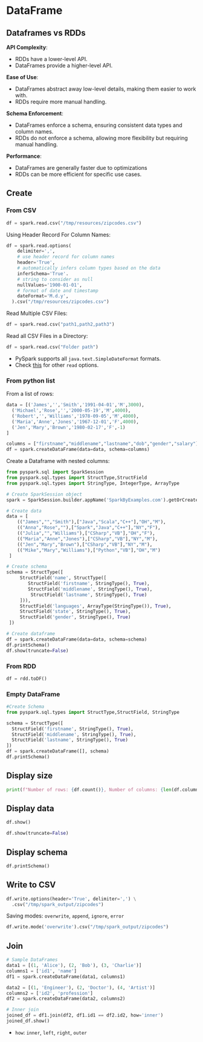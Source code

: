 # DataFrame

## Dataframes vs RDDs

**API Complexity**:
- RDDs have a lower-level API.
- DataFrames provide a higher-level API.

**Ease of Use**:
- DataFrames abstract away low-level details, making them easier to work with.
- RDDs require more manual handling.

**Schema Enforcement**:
- DataFrames enforce a schema, ensuring consistent data types and column names.
- RDDs do not enforce a schema, allowing more flexibility but requiring manual handling.

**Performance**:
- DataFrames are generally faster due to optimizations
- RDDs can be more efficient for specific use cases.


## Create

### From CSV
```py
df = spark.read.csv("/tmp/resources/zipcodes.csv")
```

Using Header Record For Column Names:
```py
df = spark.read.options(
    delimiter=',', 
    # use header record for column names
    header='True',
    # automatically infers column types based on the data
    inferSchema='True'.
    # string to consider as null
    nullValues='1900-01-01',
    # format of date and timestamp
    dateFormat='M.d.y',
  ).csv("/tmp/resources/zipcodes.csv")
```

Read Multiple CSV Files:
```py
df = spark.read.csv("path1,path2,path3")
```

Read all CSV Files in a Directory:
```py
df = spark.read.csv("Folder path")
```

- PySpark supports all `java.text.SimpleDateFormat` formats.
- Check [this](https://docs.databricks.com/data/data-sources/read-csv.html) for other `read` options.


### From python list

From a list of rows:
```py
data = [('James','','Smith','1991-04-01','M',3000),
  ('Michael','Rose','','2000-05-19','M',4000),
  ('Robert','','Williams','1978-09-05','M',4000),
  ('Maria','Anne','Jones','1967-12-01','F',4000),
  ('Jen','Mary','Brown','1980-02-17','F',-1)
]

columns = ["firstname","middlename","lastname","dob","gender","salary"]
df = spark.createDataFrame(data=data, schema=columns)
```

Create a Dataframe with nested columns: 
```py
from pyspark.sql import SparkSession
from pyspark.sql.types import StructType,StructField 
from pyspark.sql.types import StringType, IntegerType, ArrayType

# Create SparkSession object
spark = SparkSession.builder.appName('SparkByExamples.com').getOrCreate()

# Create data
data = [
    (("James","","Smith"),["Java","Scala","C++"],"OH","M"),
    (("Anna","Rose",""),["Spark","Java","C++"],"NY","F"),
    (("Julia","","Williams"),["CSharp","VB"],"OH","F"),
    (("Maria","Anne","Jones"),["CSharp","VB"],"NY","M"),
    (("Jen","Mary","Brown"),["CSharp","VB"],"NY","M"),
    (("Mike","Mary","Williams"),["Python","VB"],"OH","M")
 ]

# Create schema        
schema = StructType([
     StructField('name', StructType([
        StructField('firstname', StringType(), True),
        StructField('middlename', StringType(), True),
         StructField('lastname', StringType(), True)
     ])),
     StructField('languages', ArrayType(StringType()), True),
     StructField('state', StringType(), True),
     StructField('gender', StringType(), True)
 ])

# Create dataframe
df = spark.createDataFrame(data=data, schema=schema)
df.printSchema()
df.show(truncate=False)
```

### From RDD
```py
df = rdd.toDF()
```

### Empty DataFrame
```py
#Create Schema
from pyspark.sql.types import StructType,StructField, StringType

schema = StructType([
  StructField('firstname', StringType(), True),
  StructField('middlename', StringType(), True),
  StructField('lastname', StringType(), True)
])
df = spark.createDataFrame([], schema)
df.printSchema()
```

## Display size
```py
print(f"Number of rows: {df.count()}, Number of columns: {len(df.columns)}")
```

## Display data

```py
df.show()
```

```py
df.show(truncate=False)
```


## Display schema

```py
df.printSchema()
```

## Write to CSV
```py
df.write.options(header='True', delimiter=',') \
  .csv("/tmp/spark_output/zipcodes")
```

Saving modes: `overwrite`, `append`, `ignore`, `error`
```py
df.write.mode('overwrite').csv("/tmp/spark_output/zipcodes")
```


## Join

```py
# Sample DataFrames
data1 = [(1, 'Alice'), (2, 'Bob'), (3, 'Charlie')]
columns1 = ['id1', 'name']
df1 = spark.createDataFrame(data1, columns1)

data2 = [(1, 'Engineer'), (2, 'Doctor'), (4, 'Artist')]
columns2 = ['id2', 'profession']
df2 = spark.createDataFrame(data2, columns2)

# Inner join
joined_df = df1.join(df2, df1.id1 == df2.id2, how='inner')
joined_df.show()
```
- `how`: `inner`, `left`, `right`, `outer`